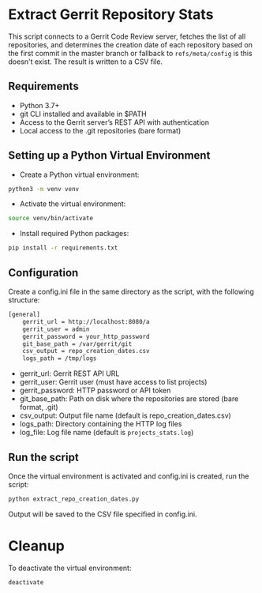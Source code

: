 # Extract Gerrit Repository Stats

This script connects to a Gerrit Code Review server, fetches the list of all repositories,
and determines the creation date of each repository based on the first commit in the master branch
or fallback to `refs/meta/config` is this doesn't exist.
The result is written to a CSV file.

## Requirements

* Python 3.7+
* git CLI installed and available in $PATH
* Access to the Gerrit server’s REST API with authentication
* Local access to the .git repositories (bare format)

## Setting up a Python Virtual Environment

* Create a Python virtual environment:

```bash
python3 -m venv venv
```

* Activate the virtual environment:

```bash
source venv/bin/activate
```

* Install required Python packages:

```bash
pip install -r requirements.txt
```

## Configuration

Create a config.ini file in the same directory as the script, with the following structure:

```bash
[general]
    gerrit_url = http://localhost:8080/a
    gerrit_user = admin
    gerrit_password = your_http_password
    git_base_path = /var/gerrit/git
    csv_output = repo_creation_dates.csv
    logs_path = /tmp/logs
```

* gerrit_url: Gerrit REST API URL
* gerrit_user: Gerrit user (must have access to list projects)
* gerrit_password: HTTP password or API token
* git_base_path: Path on disk where the repositories are stored (bare format, .git)
* csv_output: Output file name (default is repo_creation_dates.csv)
* logs_path: Directory containing the HTTP log files
* log_file: Log file name (default is `projects_stats.log`)

## Run the script

Once the virtual environment is activated and config.ini is created, run the script:

```bash
python extract_repo_creation_dates.py
```

Output will be saved to the CSV file specified in config.ini.

# Cleanup

To deactivate the virtual environment:

```bash
deactivate
```
